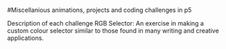 #Miscellanious animations, projects and coding challenges in p5

Description of each challenge
RGB Selector:
An exercise in making a custom colour selector similar to those found in many writing and creative applications.
